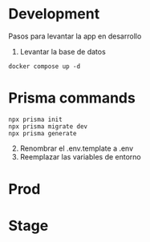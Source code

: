 # Development
Pasos para levantar la app en desarrollo

1. Levantar la base de datos
```
docker compose up -d
```
# Prisma commands
```
npx prisma init
npx prisma migrate dev
npx prisma generate
```
2. Renombrar el .env.template a .env
3. Reemplazar las variables de entorno

# Prod


# Stage